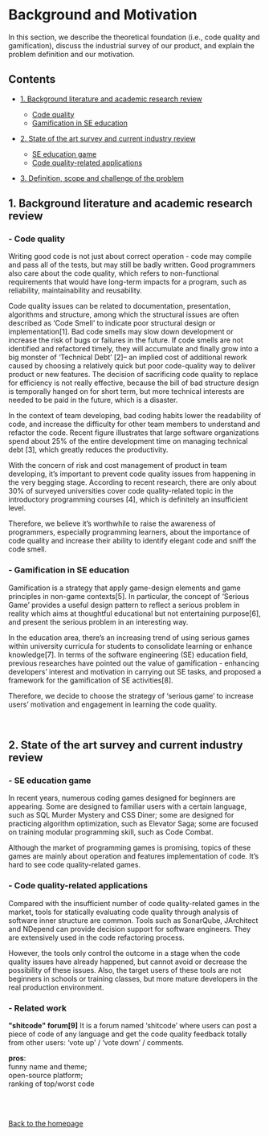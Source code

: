 # Background and Motivation

In this section, we describe the theoretical foundation (i.e., code quality and gamification), discuss the industrial survey of our product, and explain the problem definition and our motivation.

## Contents

* [1. Background literature and academic research review](#_1)
    * [Code quality](#_1.1)
    * [Gamification in SE education](#_1.2)

* [2. State of the art survey and current industry review](#_2)
    * [SE education game](#_2.1)
    * [Code quality-related applications](#_2.2)  

* [3. Definition, scope and challenge of the problem](#_3)
   




<a name="_1"></a>
## 1. Background literature and academic research review

<a name="_1.1"></a>
### - Code quality

Writing good code is not just about correct operation - code may compile and pass all of the tests, but may still be badly written. Good programmers also care about the code quality, which refers to non-functional requirements that would have long-term impacts for a program, such as reliability, maintainability and reusability.

Code quality issues can be related to documentation, presentation, algorithms and structure, among which the structural issues are often described as ‘Code Smell’ to indicate poor structural design or implementation[1]. Bad code smells may slow down development or increase the risk of bugs or failures in the future. If code smells are not identified and refactored timely, they will accumulate and finally grow into a big monster of ‘Technical Debt’ [2]– an implied cost of additional rework caused by choosing a relatively quick but poor code-quality way to deliver product or new features. The decision of sacrificing code quality to replace for efficiency is not really effective, because the bill of bad structure design is temporally hanged on for short term, but more technical interests are needed to be paid in the future, which is a disaster.

In the context of team developing, bad coding habits lower the readability of code, and increase the difficulty for other team members to understand and refactor the code. Recent figure illustrates that large software organizations spend about 25% of the entire development time on managing technical debt [3], which greatly reduces the productivity.

With the concern of risk and cost management of product in team developing, it’s important to prevent code quality issues from happening in the very begging stage. According to recent research, there are only about 30% of surveyed universities cover code quality-related topic in the introductory programming courses [4], which is definitely an insufficient level. 

Therefore, we believe it’s worthwhile to raise the awareness of programmers, especially programming learners, about the importance of code quality and increase their ability to identify elegant code and sniff the code smell.

<a name="_1.2"></a>
### - Gamification in SE education

Gamification is a strategy that apply game-design elements and game principles in non-game contexts[5]. In particular, the concept of ‘Serious Game’ provides a useful design pattern to reflect a serious problem in reality which aims at thoughtful educational but not entertaining purpose[6], and present the serious problem in an interesting way. 

In the education area, there’s an increasing trend of using serious games within university curricula for students to consolidate learning or enhance knowledge[7]. In terms of the software engineering (SE) education field, previous researches have pointed out the value of gamification - enhancing developers’ interest and motivation in carrying out SE tasks, and proposed a framework for the gamification of SE activities[8].

Therefore, we decide to choose the strategy of ‘serious game’ to increase users’ motivation and engagement in learning the code quality.

<br/>

<a name="_2"></a>
## 2. State of the art survey and current industry review

<a name="_2.1"></a>
### - SE education game

In recent years, numerous coding games designed for beginners are appearing. Some are designed to familiar users with a certain language, such as SQL Murder Mystery and CSS Diner; some are designed for practicing algorithm optimization, such as Elevator Saga; some are focused on training modular programming skill, such as Code Combat. 

Although the market of programming games is promising, topics of these games are mainly about operation and features implementation of code. It’s hard to see code quality-related games.

<a name="_2.2"></a>
### - Code quality-related applications

Compared with the insufficient number of code quality-related games in the market, tools for statically evaluating code quality through analysis of software inner structure are common. Tools such as SonarQube, JArchitect and NDepend can provide decision support for software engineers. They are extensively used in the code refactoring process.

However, the tools only control the outcome in a stage when the code quality issues have already happened, but cannot avoid or decrease the possibility of these issues. Also, the target users of these tools are not beginners in schools or training classes, but more mature developers in the real production environment. 

<a name="_2.3"></a>
### - Related work

**"shitcode" forum[9]**
It is a forum named ‘shitcode’ where users can post a piece of code of any language and get the code quality feedback totally from other users: ‘vote up’ / ‘vote down’ / comments.

**pros**:</br> 
funny name and theme;</br>
open-source platform;</br>
ranking of top/worst code



</br></br>

[Back to the homepage](../../README.md)
